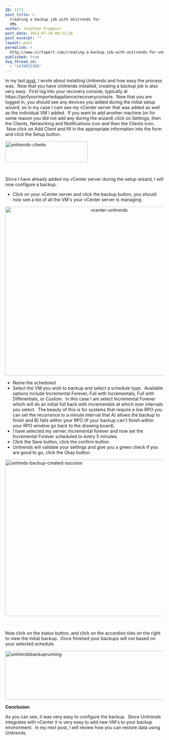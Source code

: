 ```yaml
---
ID: 1173
post_title: >
  Creating a backup job with Unitrends for
  VMs
author: Jonathan Frappier
post_date: 2013-07-10 09:21:56
post_excerpt: ""
layout: post
permalink: >
  http://www.virtxpert.com/creating-a-backup-job-with-unitrends-for-vms/
published: true
dsq_thread_id:
  - "1470023388"
---
```

In my last <a href="http://www.virtxpert.com/trying-out-unitrends-enterprise-backup/" target="_blank">post</a>, I wrote about installing Unitrends and how easy the process was.  Now that you have Unitrends installed, creating a backup job is also very easy.  First log into your recovery console, typically at https://ipofyourimportedappliance/recoveryconsole.  Now that you are logged in, you should see any devices you added during the initial setup wizard, so in my case I cam see my vCenter server that was added as well as the individual VM I added.  If you want to add another machine (or for some reason you did not add any during the wizard) click on Settings, then the Clients, Networking and Notifications icon and then the Clients icon.  Now click on Add Client and fill in the appropriate information into the form and click the Setup button.

<a href="http://www.virtxpert.com/wp-content/uploads/2013/07/unitrends-clients.png"><img class="aligncenter size-full wp-image-1175" alt="unitrends-clients" src="http://www.virtxpert.com/wp-content/uploads/2013/07/unitrends-clients.png" width="262" height="66" /></a>

&nbsp;

Since I have already added my vCenter server during the setup wizard, I will now configure a backup.
<ul>
	<li>Click on your vCenter server and click the backup button, you should now see a list of all the VM's your vCenter server is managing.</li>
</ul>
<p style="text-align: center;"><a href="http://www.virtxpert.com/wp-content/uploads/2013/07/vcenter-unitrends.png"><img class="aligncenter  wp-image-1176" alt="vcenter-unitrends" src="http://www.virtxpert.com/wp-content/uploads/2013/07/vcenter-unitrends.png" width="645" height="535" /></a></p>

<ul>
	<li>Name the scheduled</li>
	<li><span style="line-height: 13px;">Select the VM you wish to backup and select a schedule type.  Available options include Incremental Forever, Full with Incrementals, Full with Differentials, or Custom.  In this case I am select Incremental Forever which will do an initial full back with incrementals at which ever intervals you select.  The beauty of this is for systems that require a low RPO you can set the recurrence to a minute interval that A) allows the backup to finish and B) falls within your RPO (If your backup can't finish within your RPO window go back to the drawing board).</span></li>
	<li>I have selected my server, Incremental forever and now set the Incremental Forever scheduled to every 5 minutes.</li>
	<li>Click the Save button, click the confirm button.</li>
	<li>Unitrends will validate your settings and give you a green check if you are good to go, click the Okay button.</li>
</ul>
<a href="http://www.virtxpert.com/wp-content/uploads/2013/07/unitreds-backup-created-success.png"><img class="aligncenter size-full wp-image-1177" alt="unitreds-backup-created-success" src="http://www.virtxpert.com/wp-content/uploads/2013/07/unitreds-backup-created-success.png" width="640" height="496" /></a>

&nbsp;

Now click on the status button, and click on the accordion tiles on the right to view the initial backup.  Once finished your backups will run based on your selected schedule.

<a href="http://www.virtxpert.com/wp-content/uploads/2013/07/unitrendsbackuprunning.png"><img class="aligncenter size-large wp-image-1179" alt="unitrendsbackuprunning" src="http://www.virtxpert.com/wp-content/uploads/2013/07/unitrendsbackuprunning-1024x248.png" width="640" height="155" /></a>

<strong>Conclusion</strong>

As you can see, it was very easy to configure the backup.  Since Unitrends integrates with vCenter it is very easy to add new VM's to your backup environment.  In my next post, I will review how you can restore data using Unitrends.